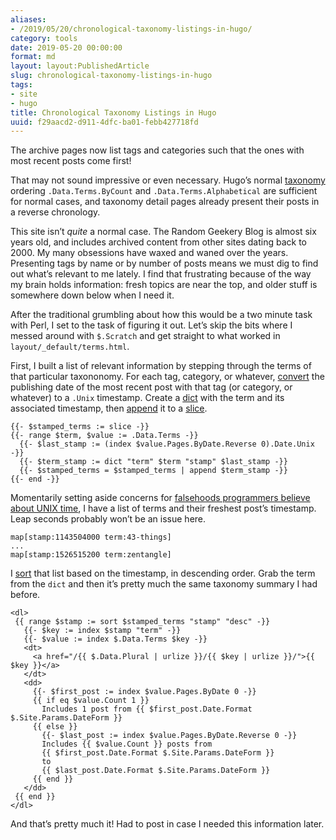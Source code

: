 ```yaml
---
aliases:
- /2019/05/20/chronological-taxonomy-listings-in-hugo/
category: tools
date: 2019-05-20 00:00:00
format: md
layout: layout:PublishedArticle
slug: chronological-taxonomy-listings-in-hugo
tags:
- site
- hugo
title: Chronological Taxonomy Listings in Hugo
uuid: f29aacd2-d911-4dfc-ba01-febb427718fd
---
```


The archive pages now list tags and categories such that the ones with most
recent posts come first!

That may not sound impressive or even necessary. Hugo’s normal [taxonomy][]
ordering `.Data.Terms.ByCount` and `.Data.Terms.Alphabetical` are sufficient
for normal cases, and taxonomy detail pages already present their posts in a
reverse chronology.

This site isn’t *quite* a normal case. The Random Geekery Blog is almost six
years old, and includes archived content from other sites dating back to 2000.
My many obsessions have waxed and waned over the years. Presenting tags by name
or by number of posts means we must dig to find out what’s relevant to me
lately. I find that frustrating because of the way my brain holds information:
fresh topics are near the top, and older stuff is somewhere down below when I
need it.

After the traditional grumbling about how this would be a two minute task with
Perl, I set to the task of figuring it out. Let’s skip the bits where I messed
around with `$.Scratch` and get straight to what worked in
`layout/_default/terms.html`.

First, I built a list of relevant information by stepping through the terms of
that particular taxononomy. For each tag, category, or whatever, [convert][] the
publishing date of the most recent post with that tag (or category, or
whatever) to a `.Unix` timestamp.  Create a [dict][] with the term and its
associated timestamp, then [append][] it to a [slice][].

``` text
{{- $stamped_terms := slice -}}
{{- range $term, $value := .Data.Terms -}}
  {{- $last_stamp := (index $value.Pages.ByDate.Reverse 0).Date.Unix -}}
  {{- $term_stamp := dict "term" $term "stamp" $last_stamp -}}
  {{- $stamped_terms = $stamped_terms | append $term_stamp -}}
{{- end -}}
```

Momentarily setting aside concerns for [falsehoods programmers believe about
UNIX time][falsehoods], I have a list of terms and their freshest post’s
timestamp. Leap seconds probably won’t be an issue here.

``` text
map[stamp:1143504000 term:43-things]
...
map[stamp:1526515200 term:zentangle]
```

I [sort][] that list based on the timestamp, in descending order. Grab the term
from the `dict` and then it’s pretty much the same taxonomy summary I had
before.

``` text
<dl>
 {{ range $stamp := sort $stamped_terms "stamp" "desc" -}}
   {{- $key := index $stamp "term" -}}
   {{- $value := index $.Data.Terms $key -}}
   <dt>
     <a href="/{{ $.Data.Plural | urlize }}/{{ $key | urlize }}/">{{ $key }}</a>
   </dt>
   <dd>
     {{- $first_post := index $value.Pages.ByDate 0 -}}
     {{ if eq $value.Count 1 }}
       Includes 1 post from {{ $first_post.Date.Format $.Site.Params.DateForm }}
     {{ else }}
       {{- $last_post := index $value.Pages.ByDate.Reverse 0 -}}
       Includes {{ $value.Count }} posts from
       {{ $first_post.Date.Format $.Site.Params.DateForm }}
       to
       {{ $last_post.Date.Format $.Site.Params.DateForm }}
     {{ end }}
   </dd>
 {{ end }}
</dl>
```

And that’s pretty much it! Had to post in case I needed this information later.

[taxonomy]: https://gohugo.io/variables/taxonomy/
[convert]: https://gohugo.io/functions/unix/
[dict]: https://gohugo.io/functions/dict/
[append]: https://gohugo.io/functions/append/
[slice]: https://gohugo.io/functions/slice/
[falsehoods]: https://alexwlchan.net/2019/05/falsehoods-programmers-believe-about-unix-time/>
[sort]: https://gohugo.io/functions/sort/